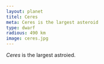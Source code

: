 ```yaml
---
layout: planet
titel: Ceres
meta: Ceres is the largest asteroid
type: dwarf
radious: 490 km
image: ceres.jpg
---
```

*Ceres* is the largest astroied. 
